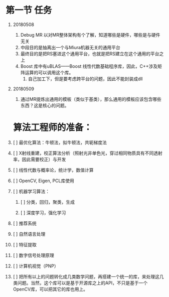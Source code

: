# 第一节 任务

1. 20180508
   1. Debug MR 以对MR整体架构有个了解，知道哪些是硬件，哪些是与硬件无关
   2. 中段目的是抽离出一个与Miura机器无关的通用平台
   3. 最终目的是把RS塞进这个通用平台，也就是把RS建立在这个通用的平台之上
   4. Boost 库中有uBLAS——Boost 线性代数基础程序库，因此，C++涉及矩阵运算的可以调用这个库。
      1. 自己加工下，但是要考虑跨平台的问题，因此不能封装成dll
2. 20180509  
   1. 通过MR提炼出通用的模板（类似于基类），那么通用的模板应该包含哪些东西？这是核心的问题。

   # 算法工程师的准备：

3. [ ] 最优化算法：牛顿法，拟牛顿法，共轭梯度法

4. [ ] X射线重建，校正算法分析（照射光非单色光，穿过相同物质具有不同透射率，因此需要校正）与开发

5. [ ] 线性代数与概率论，统计学，数值计算

6. [ ] OpenCV, Eigen, PCL库使用

7. [ ] 机器学习算法：

   1. [ ] 分类，回归，聚类，生成

   2. [ ] 深度学习，强化学习

8. [ ] 推荐系统

9. [ ] 自然语言处理

10. [ ] 特征提取
11. [ ] 数字信号处理原理
12. [ ] 计算机视觉（PNP）
13. [ ] 把所有以上的问题转化成几类数学问题，再搭建一个统一的库，来处理这几类问题。当然，这个库可以是基于开源库之上的API，不只是基于一个OpenCV库，可以把其它的库也用上。




